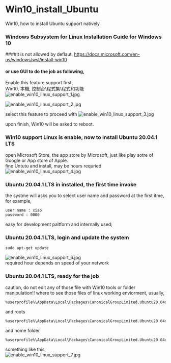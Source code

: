 # Win10_install_Ubuntu
Win10, how to install Ubuntu support natively

### Windows Subsystem for Linux Installation Guide for Windows 10
####it is not allowed by deflaut, https://docs.microsoft.com/en-us/windows/wsl/install-win10

#### or use GUI to do the job as following,

Enable this feature support first,  
Win10, 本機, 控制台\程式集\程式和功能  
![enable_win10_linux_support_1.jpg](photo\enable_win10_linux_support_1.jpg)
  
  
![enable_win10_linux_support_2.jpg](enable_win10_linux_support_2.jpg)

select this feature to proceed with
![enable_win10_linux_support_3.jpg](enable_win10_linux_support_3.jpg)

upon finish, Win10 will be asked to reboot.


### Win10 support Linux is enable, now to install Ubuntu 20.04.1 LTS  
open Microsoft Store, the app store by Microsoft, just like play sotre of Google or App store of Apple.  
fine Untutu and install, may be hours requried  
![enable_win10_linux_support_4.jpg](enable_win10_linux_support_4.jpg)  

### Ubuntu 20.04.1 LTS in installed, the first time invoke
the systme will asks you to select user name and password at the first itme,
for example,
```
user name : xiao  
password : 0000  
```
easy for development paltform and internally used;  


### Ubuntu 20.04.1 LTS, login and update the system  
```  
sudo apt-get update    
```  
![enable_win10_linux_support_6.jpg](enable_win10_linux_support_6.jpg)  
required hour depends on speed of your network  


### Ubuntu 20.04.1 LTS, ready for the job
caution, do not edit any of those file with Win10 tools or folder manipulation!!
where to see those files of linux working enviorment, usually,
```   
%userprofile%\AppData\Local\Packages\CanonicalGroupLimited.Ubuntu20.04onWindows_79rhkp1fndgsc
```   
and roots
```  
%userprofile%\AppData\Local\Packages\CanonicalGroupLimited.Ubuntu20.04onWindows_79rhkp1fndgsc\LocalState\rootfs
```  
and home folder
```  
%userprofile%\AppData\Local\Packages\CanonicalGroupLimited.Ubuntu20.04onWindows_79rhkp1fndgsc\LocalState\rootfs\home
```  


something like this,  
![enable_win10_linux_support_7.jpg](enable_win10_linux_support_7.jpg)  
